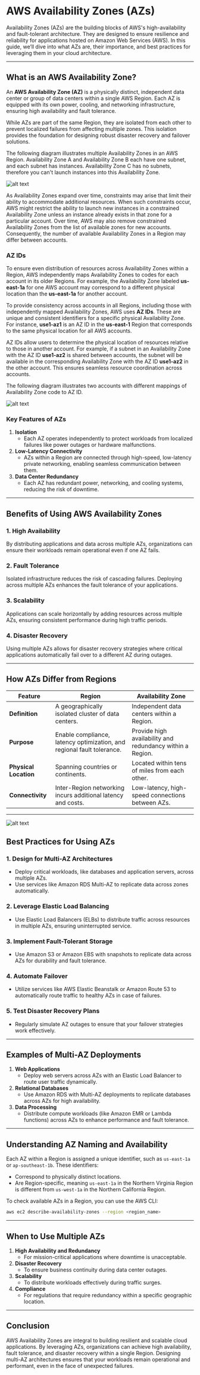 # AWS Availability Zones (AZs)

Availability Zones (AZs) are the building blocks of AWS's high-availability and fault-tolerant architecture. They are designed to ensure resilience and reliability for applications hosted on Amazon Web Services (AWS). In this guide, we’ll dive into what AZs are, their importance, and best practices for leveraging them in your cloud architecture.

---

## **What is an AWS Availability Zone?**

An **AWS Availability Zone (AZ)** is a physically distinct, independent data center or group of data centers within a single AWS Region. Each AZ is equipped with its own power, cooling, and networking infrastructure, ensuring high availability and fault tolerance.

While AZs are part of the same Region, they are isolated from each other to prevent localized failures from affecting multiple zones. This isolation provides the foundation for designing robust disaster recovery and failover solutions.

The following diagram illustrates multiple Availability Zones in an AWS Region. Availability Zone A and Availability Zone B each have one subnet, and each subnet has instances. Availability Zone C has no subnets, therefore you can't launch instances into this Availability Zone.


![alt text](image.png)

As Availability Zones expand over time, constraints may arise that limit their ability to accommodate additional resources. When such constraints occur, AWS might restrict the ability to launch new instances in a constrained Availability Zone unless an instance already exists in that zone for a particular account. Over time, AWS may also remove constrained Availability Zones from the list of available zones for new accounts. Consequently, the number of available Availability Zones in a Region may differ between accounts.

### **AZ IDs**

To ensure even distribution of resources across Availability Zones within a Region, AWS independently maps Availability Zones to codes for each account in its older Regions. For example, the Availability Zone labeled **us-east-1a** for one AWS account may correspond to a different physical location than the **us-east-1a** for another account.

To provide consistency across accounts in all Regions, including those with independently mapped Availability Zones, AWS uses **AZ IDs**. These are unique and consistent identifiers for a specific physical Availability Zone. For instance, **use1-az1** is an AZ ID in the **us-east-1** Region that corresponds to the same physical location for all AWS accounts.

AZ IDs allow users to determine the physical location of resources relative to those in another account. For example, if a subnet in an Availability Zone with the AZ ID **use1-az2** is shared between accounts, the subnet will be available in the corresponding Availability Zone with the AZ ID **use1-az2** in the other account. This ensures seamless resource coordination across accounts.

The following diagram illustrates two accounts with different mappings of Availability Zone code to AZ ID.

![alt text](image-1.png)


### **Key Features of AZs**
1. **Isolation**
   - Each AZ operates independently to protect workloads from localized failures like power outages or hardware malfunctions.
2. **Low-Latency Connectivity**
   - AZs within a Region are connected through high-speed, low-latency private networking, enabling seamless communication between them.
3. **Data Center Redundancy**
   - Each AZ has redundant power, networking, and cooling systems, reducing the risk of downtime.

---

## **Benefits of Using AWS Availability Zones**

### **1. High Availability**
By distributing applications and data across multiple AZs, organizations can ensure their workloads remain operational even if one AZ fails.

### **2. Fault Tolerance**
Isolated infrastructure reduces the risk of cascading failures. Deploying across multiple AZs enhances the fault tolerance of your applications.

### **3. Scalability**
Applications can scale horizontally by adding resources across multiple AZs, ensuring consistent performance during high traffic periods.

### **4. Disaster Recovery**
Using multiple AZs allows for disaster recovery strategies where critical applications automatically fail over to a different AZ during outages.

---

## **How AZs Differ from Regions**

| **Feature**                 | **Region**                              | **Availability Zone**                   |
|-----------------------------|-----------------------------------------|-----------------------------------------|
| **Definition**              | A geographically isolated cluster of data centers. | Independent data centers within a Region. |
| **Purpose**                 | Enable compliance, latency optimization, and regional fault tolerance. | Provide high availability and redundancy within a Region. |
| **Physical Location**       | Spanning countries or continents.       | Located within tens of miles from each other. |
| **Connectivity**            | Inter-Region networking incurs additional latency and costs. | Low-latency, high-speed connections between AZs. |

---

![alt text](image-2.png)

## **Best Practices for Using AZs**

### **1. Design for Multi-AZ Architectures**
- Deploy critical workloads, like databases and application servers, across multiple AZs.
- Use services like Amazon RDS Multi-AZ to replicate data across zones automatically.

### **2. Leverage Elastic Load Balancing**
- Use Elastic Load Balancers (ELBs) to distribute traffic across resources in multiple AZs, ensuring uninterrupted service.

### **3. Implement Fault-Tolerant Storage**
- Use Amazon S3 or Amazon EBS with snapshots to replicate data across AZs for durability and fault tolerance.

### **4. Automate Failover**
- Utilize services like AWS Elastic Beanstalk or Amazon Route 53 to automatically route traffic to healthy AZs in case of failures.

### **5. Test Disaster Recovery Plans**
- Regularly simulate AZ outages to ensure that your failover strategies work effectively.

---

## **Examples of Multi-AZ Deployments**

1. **Web Applications**
   - Deploy web servers across AZs with an Elastic Load Balancer to route user traffic dynamically.
2. **Relational Databases**
   - Use Amazon RDS with Multi-AZ deployments to replicate databases across AZs for high availability.
3. **Data Processing**
   - Distribute compute workloads (like Amazon EMR or Lambda functions) across AZs to enhance performance and fault tolerance.

---

## **Understanding AZ Naming and Availability**

Each AZ within a Region is assigned a unique identifier, such as `us-east-1a` or `ap-southeast-1b`. These identifiers:
- Correspond to physically distinct locations.
- Are Region-specific, meaning `us-east-1a` in the Northern Virginia Region is different from `us-west-1a` in the Northern California Region.

To check available AZs in a Region, you can use the AWS CLI:
```bash
aws ec2 describe-availability-zones --region <region_name>
```

---

## **When to Use Multiple AZs**

1. **High Availability and Redundancy**
   - For mission-critical applications where downtime is unacceptable.
2. **Disaster Recovery**
   - To ensure business continuity during data center outages.
3. **Scalability**
   - To distribute workloads effectively during traffic surges.
4. **Compliance**
   - For regulations that require redundancy within a specific geographic location.

---

## **Conclusion**

AWS Availability Zones are integral to building resilient and scalable cloud applications. By leveraging AZs, organizations can achieve high availability, fault tolerance, and disaster recovery within a single Region. Designing multi-AZ architectures ensures that your workloads remain operational and performant, even in the face of unexpected failures.
